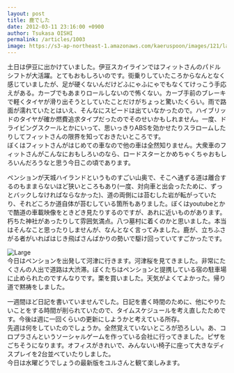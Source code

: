 ```yaml
---
layout: post
title: 鹿でした
date: 2012-03-11 23:16:00 +0900
author: Tsukasa OISHI
permalink: /articles/1003
image: https://s3-ap-northeast-1.amazonaws.com/kaeruspoon/images/121/large.JPG?1331475376
---
```



土日は伊豆に出かけていました。伊豆スカイラインではフィットさんのパドルシフトが大活躍。とてもおもしろいのです。街乗りしていたころからなんとなく感じていましたが、足が硬くないんだけどふにゃふにゃでもなくてけっこう手応えがある。カーブでもあまりロールしないので怖くない。カーブ手前のブレーキで軽くタイヤが滑り出そうとしていたことだけがちょっと驚いたくらい。雨で路面が濡れていたとはいえ、そんなにスピードは出ていなかったので。ハイブリッドのタイヤが確か燃費追求タイプだったのでそのせいかもしれません。一度、ドライビングスクールとかにいって、思いっきりABSを効かせたりスラロームしたりしてフィットさんの限界を知っておきたいところです。  
ぼくはフィットさんがはじめての車なので他の車は全然知りません。大衆車のフィットさんがこんなにおもしろいのなら、ロードスターとかめちゃくちゃおもしろいんだろうなと思う今日この頃であります。  

ペンションが天城ハイランドというものすごい山奥で、そこへ通ずる道は離合するのもままらないほど狭いところもあり(一度、対向車と出会ったために、ずっとバックしなければならなかった)、道の両側には苔むした岩が転がっていたり、それどころか道自体が苔むしている箇所もありました。ぼくはyoutubeとかで酷道の車載映像をときどき見たりするのですが、あれに近いものがあります。朽ちた神社があったりして雰囲気満点。八つ墓村に着くのかと思いました。本当はそんなこと思ったりしませんが、なんとなく言ってみました。鹿が、立ちふさがる者がいればはじき飛ばさんばかりの勢いで駆け回っていてすごかったです。  

![Large](https://s3-ap-northeast-1.amazonaws.com/kaeruspoon/images/121/large.JPG?1331475376)  
今日はペンションを出発して河津に行きます。河津桜を見てきました。非常にたくさんの人出で道路は大渋滞。ぼくたちはペンションと提携している宿の駐車場に止められたのですんなりです。栗を買いました。天気がよくてよかった。帰り道で黙祷をしました。  

一週間ほど日記を書いていませんでした。日記を書く時間のために、他にやりたいことをする時間が削られていたので、タイムスケジュールを考え直したためです。今後は週に一回くらいの更新にしようかと考えている所存。  
先週は何をしていたのでしょうか。全然覚えていないところが恐ろしい。あ、コロプラさんというソーシャルゲームを作っている会社に行ってきました。ピザをごちそうになります。オフィスがきれいで、みんないい椅子に座って大きなディスプレイを2台並べていたりしました。  
今日は水曜どうでしょうの最新版をユルさんと観て楽しみます。  

